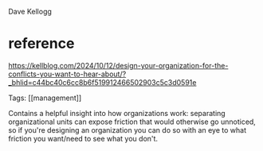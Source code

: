 Dave Kellogg
# reference

https://kellblog.com/2024/10/12/design-your-organization-for-the-conflicts-you-want-to-hear-about/?_bhlid=c44bc40c6cc8b6f519912466502903c5c3d0591e

Tags: [[management]]

Contains a helpful insight into how organizations work: separating
organizational units can expose friction that would otherwise go unnoticed, so
if you're designing an organization you can do so with an eye to what friction
you want/need to see what you don't.
